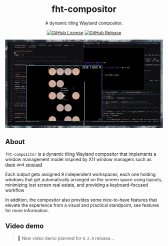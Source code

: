 <h1 align=center>fht-compositor</h1>
<p align=center>A dynamic tiling Wayland compositor.</p>
<p align="center">
    <a href="https://github.com/nferhat/fht-compositor/blob/main/LICENSE"><img alt="GitHub License" src="https://img.shields.io/github/license/nferhat/fht-compositor"></a>
    <a href="https://github.com/nferhat/fht-compositor/releases"><img alt="GitHub Release" src="https://img.shields.io/github/v/release/nferhat/fht-compositor?logo=github"></a>
</p>

![image preview of the compositor](../res/preview.png)

## About

`fht-compositor` is a dynamic tiling Wayland compositor that implements a window management model
inspired by X11 window managers such as [dwm](https://dwm.suckless.org) and [xmonad](https://xmonad.org)

<!-- TODO: Link with wiki layouts -->
Each output gets assigned 9 independent workspaces, each one holding windows that get automatically
arranged on the screen space using layouts, minimizing lost screen real estate, and providing a
keyboard-focused workflow

<!-- TODO: Link with features tab of wiki -->
In addition, the compositor also provides some nice-to-have features that elevate the experience
from a visual and practical standpoint, see features for more information.

## Video demo

> 🚧 New video demo planned for `0.2.0` release... 
